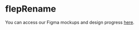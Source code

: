 # flepRename
You can access our Figma mockups and design progress [here](https://www.figma.com/files/team/1415646284020645478/project/284608243/FLEPMate?fuid=1415646279831081677).
